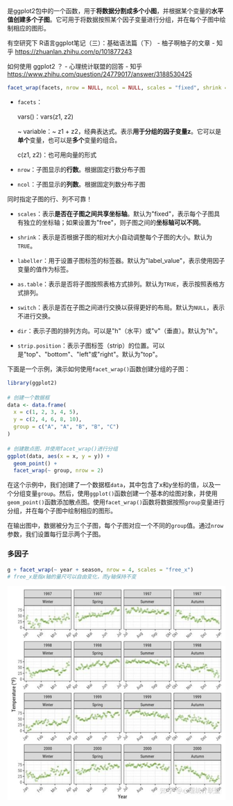 是ggplot2包中的一个函数，用于**将数据分割成多个小图**，并根据某个变量的**水平值创建多个子图**。它可用于将数据按照某个因子变量进行分组，并在每个子图中绘制相应的图形。

有空研究下
R语言ggplot笔记（三）：基础语法篇（下） - 柚子啊柚子的文章 - 知乎
https://zhuanlan.zhihu.com/p/101877243

如何使用 ggplot2 ？ - 心理统计联盟的回答 - 知乎
https://www.zhihu.com/question/24779017/answer/3188530425

```R
facet_wrap(facets, nrow = NULL, ncol = NULL, scales = "fixed", shrink = TRUE, labeller = "label_value", as.table = TRUE, switch = NULL, dir = "h", strip.position = "top")
```

- `facets`：

	vars()：vars(z1, z2)
	   
	 ~ variable：~ z1 + z2，经典表达式。表示**用于分组的因子变量z**。它可以是**单个**变量，也可以是**多个**变量的组合。

	c(z1, z2)：也可用向量的形式

- `nrow`：子图显示的**行数**。根据固定行数分布子图

- `ncol`：子图显示的**列数**。根据固定列数分布子图

同时指定子图的行、列不可靠！

- `scales`：表示**是否在子图之间共享坐标轴**。默认为"fixed"，表示每个子图具有独立的坐标轴；如果设置为"free"，则子图之间的**坐标轴可以不同**。

- `shrink`：表示是否根据子图的相对大小自动调整每个子图的大小。默认为`TRUE`。

- `labeller`：用于设置子图标签的标签器。默认为"label_value"，表示使用因子变量的值作为标签。

- `as.table`：表示是否将子图按照表格方式排列。默认为`TRUE`，表示按照表格方式排列。
- `switch`：表示是否在子图之间进行交换以获得更好的布局。默认为`NULL`，表示不进行交换。
- `dir`：表示子图的排列方向。可以是"h"（水平）或"v"（垂直）。默认为"h"。
- `strip.position`：表示子图标签（strip）的位置。可以是"top"、"bottom"、"left"或"right"。默认为"top"。

下面是一个示例，演示如何使用`facet_wrap()`函数创建分组的子图：
```R
library(ggplot2)

# 创建一个数据框
data <- data.frame(
  x = c(1, 2, 3, 4, 5),
  y = c(2, 4, 6, 8, 10),
  group = c("A", "A", "B", "B", "C")
)

# 创建散点图，并使用facet_wrap()进行分组
ggplot(data, aes(x = x, y = y)) +
  geom_point() +
  facet_wrap(~ group, nrow = 2)
```
在这个示例中，我们创建了一个数据框`data`，其中包含了x和y坐标的值，以及一个分组变量`group`。然后，使用`ggplot()`函数创建一个基本的绘图对象，并使用`geom_point()`函数添加散点图。使用`facet_wrap()`函数将数据按照`group`变量进行分组，并在每个子图中绘制相应的图形。

在输出图中，数据被分为三个子图，每个子图对应一个不同的`group`值。通过`nrow`参数，我们设置每行显示两个子图。


### 多因子
```r
g + facet_wrap(~ year + season, nrow = 4, scales = "free_x")
# free_x是指x轴的量尺可以自由变化，而y轴保持不变
```

![Pasted image 20240108092809](attachments/Pasted%20image%2020240108092809.png)